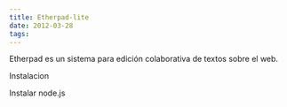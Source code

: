 ```yaml
---
title: Etherpad-lite
date: 2012-03-28
tags:
---
```

Etherpad es un sistema para edición colaborativa de textos sobre el web.

Instalacion

Instalar node.js

